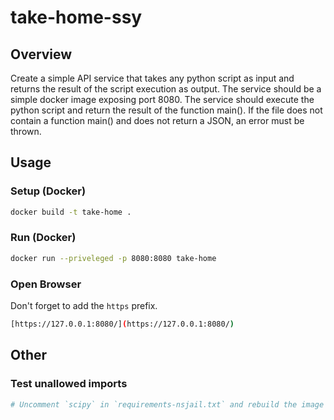 # take-home-ssy


## Overview
Create a simple API service that takes any python script as input and returns the result of the script execution as output. The service should be a simple docker image exposing port 8080. The service should execute the python script and return the result of the function main(). If the file does not contain a function main() and does not return a JSON, an error must be thrown.


## Usage

### Setup (Docker)
```bash
docker build -t take-home .
```

### Run (Docker)
```bash
docker run --priveleged -p 8080:8080 take-home
```

### Open Browser
Don't forget to add the `https` prefix.
```bash
[https://127.0.0.1:8080/](https://127.0.0.1:8080/)
```


## Other

### Test unallowed imports
```bash
# Uncomment `scipy` in `requirements-nsjail.txt` and rebuild the image
```
